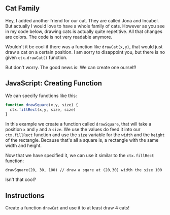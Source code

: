 ## Cat Family

Hey, I added another friend for our cat. They are called Jona and Incabel. But actually I would
love to have a whole family of cats. However as you see in my code below, drawing
cats is actually quite repetitive. All that changes are colors. The code is not
very readable anymore.

Wouldn't it be cool if there was a function like `drawCat(x,y)`, that would just
draw a cat on a certain position. I am sorry to disappoint you, but there is no
given `ctx.drawCat()` function.

But don't worry. The good news is: We can create one ourself!


## JavaScript: Creating Function

We can specify functions like this:
```js
function drawSquare(x,y, size) {
  ctx.fillRect(x,y, size, size)
}
```
In this example we create a function called `drawSquare`, that will take a position
`x` and `y` and a `size`. We use the values do feed it into our `ctx.fillRect`
function and use the `size` variable for the `width` and the `height` of the
rectangle. Because that's all a square is, a rectangle with the same width and height.

Now that we have specified it, we can use it similar to the `ctx.fillRect` function:
```
drawSquare(20, 30, 100) // draw a sqare at (20,30) width the size 100
```
Isn't that cool?


## Instructions

Create a function `drawCat` and use it to at least draw 4 cats!
